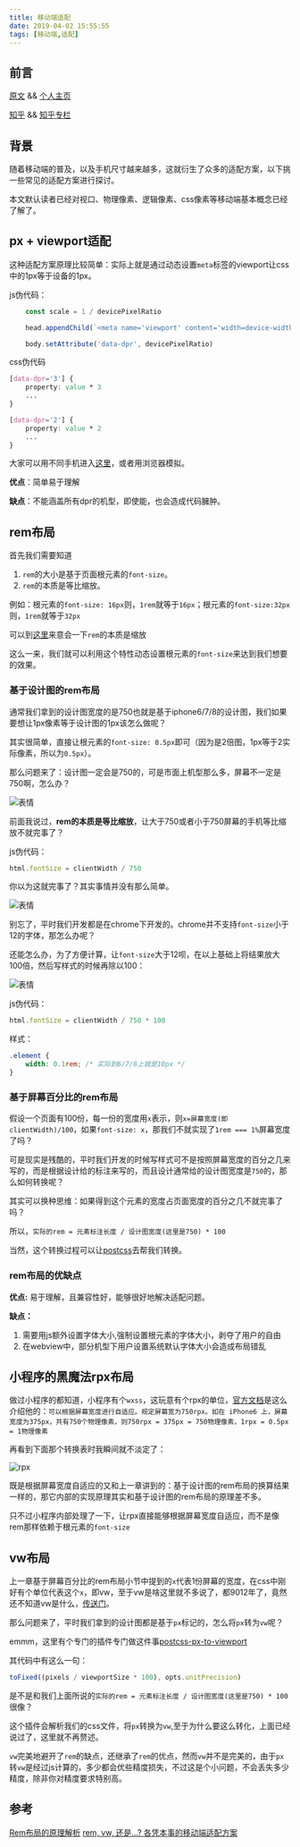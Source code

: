 ```yaml
---
title: 移动端适配
date: 2019-04-02 15:55:55
tags: [移动端,适配]
---
```


## 前言

[原文](https://jayzangwill.github.io/blog/2019/04/02/flexible/) && [个人主页](https://www.jayzangwill.cn)

[知乎](https://zhuanlan.zhihu.com/p/61697375) && [知乎专栏](https://zhuanlan.zhihu.com/jayzangwill)

## 背景

随着移动端的普及，以及手机尺寸越来越多，这就衍生了众多的适配方案，以下挑一些常见的适配方案进行探讨。

本文默认读者已经对视口、物理像素、逻辑像素、css像素等移动端基本概念已经了解了。

<!-- more -->

## px + viewport适配

这种适配方案原理比较简单：实际上就是通过动态设置`meta`标签的viewport让css中的1px等于设备的1px。

js伪代码： 

```javascript
    const scale = 1 / devicePixelRatio

    head.appendChild(`<meta name='viewport' content='width=device-width, initial-scale=${scale}, maximum-scale=${scale}, minimum-scale=${scale}, user-scalable='no'>`)

    body.setAttribute('data-dpr', devicePixelRatio)
```

css伪代码
```css
[data-dpr='3'] {
    property: value * 3
    ...
}

[data-dpr='2'] {
    property: value * 2
    ...
}
```

大家可以用不同手机进入[这里](https://www.jayzangwill.cn/demo/flexible1.html)，或者用浏览器模拟。

**优点**：简单易于理解

**缺点**：不能涵盖所有dpr的机型，即使能，也会造成代码臃肿。

## rem布局

首先我们需要知道

1. `rem`的大小是基于页面根元素的`font-size`。
2. `rem`的本质是等比缩放。

例如：根元素的`font-size: 16px`则，`1rem`就等于`16px`；根元素的`font-size:32px`则，`1rem`就等于`32px`

可以到[这里](https://www.jayzangwill.cn/demo/flexible2.html)来意会一下`rem`的本质是缩放

这么一来，我们就可以利用这个特性动态设置根元素的`font-size`来达到我们想要的效果。

### 基于设计图的rem布局

通常我们拿到的设计图宽度的是750也就是基于iphone6/7/8的设计图，我们如果要想让1px像素等于设计图的1px该怎么做呢？

其实很简单，直接让根元素的`font-size: 0.5px`即可（因为是2倍图，1px等于2实际像素，所以为`0.5px`）。

那么问题来了：设计图一定会是750的，可是市面上机型那么多，屏幕不一定是750啊，怎么办？

![表情](/blog/img/common/biaoqing1.png)

前面我说过，**rem的本质是等比缩放**，让大于750或者小于750屏幕的手机等比缩放不就完事了？

js伪代码：

```javascript
html.fontSize = clientWidth / 750
```

你以为这就完事了？其实事情并没有那么简单。

![表情](/blog/img/common/yaoming.jpeg)

别忘了，平时我们开发都是在chrome下开发的。chrome并不支持`font-size`小于12的字体，那怎么办呢？

还能怎么办，为了方便计算，让`font-size`大于12呗，在以上基础上将结果放大100倍，然后写样式的时候再除以100：

![表情](/blog/img/common/baobao.jpg)

js伪代码：

```javascript
html.fontSize = clientWidth / 750 * 100
```

样式：

```css
.element {
    width: 0.1rem; /* 实际到6/7/8上就是10px */
}
```

### 基于屏幕百分比的rem布局

假设一个页面有100份，每一份的宽度用`x`表示，则`x=屏幕宽度(即clientWidth)/100`，如果`font-size: x`，那我们不就实现了`1rem === 1%`屏幕宽度了吗？

可是现实是残酷的，平时我们开发的时候写样式可不是按照屏幕宽度的百分之几来写的，而是根据设计给的标注来写的，而且设计通常给的设计图宽度是`750`的，那么如何转换呢？

其实可以换种思维：如果得到这个元素的宽度占页面宽度的百分之几不就完事了吗？

所以，`实际的rem = 元素标注长度 / 设计图宽度(这里是750) * 100`

当然，这个转换过程可以让[postcss](https://www.npmjs.com/package/px2rem)去帮我们转换。

### rem布局的优缺点

**优点:** 易于理解，且兼容性好，能够很好地解决适配问题。

**缺点：**

1. 需要用js额外设置字体大小,强制设置根元素的字体大小，剥夺了用户的自由
2. 在webview中，部分机型下用户设置系统默认字体大小会造成布局错乱

## 小程序的黑魔法rpx布局

做过小程序的都知道，小程序有个`wxss`，这玩意有个rpx的单位，[官方文档](https://developers.weixin.qq.com/miniprogram/dev/framework/view/wxss.html)是这么介绍他的：`可以根据屏幕宽度进行自适应。规定屏幕宽为750rpx。如在 iPhone6 上，屏幕宽度为375px，共有750个物理像素，则750rpx = 375px = 750物理像素，1rpx = 0.5px = 1物理像素`

再看到下面那个转换表时我瞬间就不淡定了：

![rpx](/blog/img/flexible/rpx.png)

既是根据屏幕宽度自适应的又和上一章讲到的：基于设计图的rem布局的换算结果一样的，那它内部的实现原理其实和基于设计图的rem布局的原理差不多。

只不过小程序内部处理了一下，让rpx直接能够根据屏幕宽度自适应，而不是像rem那样依赖于根元素的`font-size`

## vw布局

上一章基于屏幕百分比的rem布局小节中提到的`x`代表1份屏幕的宽度，在css中刚好有个单位代表这个`x`，即vw，至于vw是啥这里就不多说了，都9012年了，竟然还不知道vw是什么，[传送门](https://developer.mozilla.org/zh-CN/docs/Web/CSS/length)。

那么问题来了，平时我们拿到的设计图都是基于`px`标记的，怎么将`px`转为`vw`呢？

emmm，这里有个专门的插件专门做这件事[postcss-px-to-viewport](https://github.com/evrone/postcss-px-to-viewport)

其代码中有这么一句：

```javascript
toFixed((pixels / viewportSize * 100), opts.unitPrecision)
```

是不是和我们上面所说的`实际的rem = 元素标注长度 / 设计图宽度(这里是750) * 100`很像？

这个插件会解析我们的css文件，将`px`转换为`vw`,至于为什么要这么转化，上面已经说过了，这里就不再赘述。

`vw`完美地避开了`rem`的缺点，还继承了`rem`的优点，然而`vw`并不是完美的，由于`px`转`vw`是经过js计算的，多少都会优些精度损失，不过这是个小问题，不会丢失多少精度，除非你对精度要求特别高。

## 参考

[Rem布局的原理解析](https://yanhaijing.com/css/2017/09/29/principle-of-rem-layout/)
[rem, vw, 还是...? 各凭本事的移动端适配方案](https://juejin.im/post/5bc07ebf6fb9a05d026119a9)